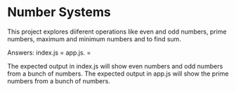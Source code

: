 <h1>Number Systems</h1>

This project explores diiferent operations like even and odd numbers, prime numbers, maximum and minimum numbers and to find sum.

Answers: 
index.js =
app.js. = 

The expected output in index.js will show even numbers and odd numbers from a bunch of numbers.
The expected output in app.js will show the prime numbers from a bunch of numbers.

